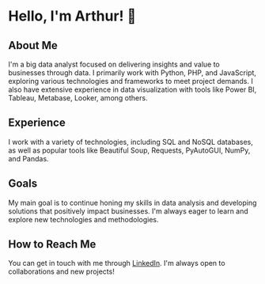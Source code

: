 # Hello, I'm Arthur! 👋

## About Me
I'm a big data analyst focused on delivering insights and value to businesses through data. I primarily work with Python, PHP, and JavaScript, exploring various technologies and frameworks to meet project demands. I also have extensive experience in data visualization with tools like Power BI, Tableau, Metabase, Looker, among others.

## Experience
I work with a variety of technologies, including SQL and NoSQL databases, as well as popular tools like Beautiful Soup, Requests, PyAutoGUI, NumPy, and Pandas.

## Goals
My main goal is to continue honing my skills in data analysis and developing solutions that positively impact businesses. I'm always eager to learn and explore new technologies and methodologies.

## How to Reach Me
You can get in touch with me through [LinkedIn](https://www.linkedin.com/in/arthurdramos). I'm always open to collaborations and new projects!
